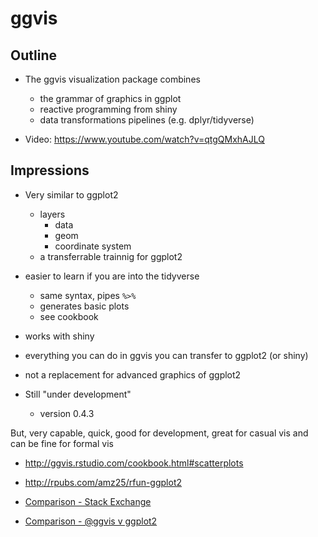 # ggvis

## Outline

- The ggvis visualization package combines 
    - the grammar of graphics in ggplot
    - reactive programming from shiny
    - data transformations pipelines (e.g. dplyr/tidyverse)
    
- Video:  https://www.youtube.com/watch?v=qtgQMxhAJLQ


## Impressions

- Very similar to ggplot2
    - layers
        - data
        - geom
        - coordinate system
    - a transferrable trainnig for ggplot2

- easier to learn if you are into the tidyverse
    - same syntax, pipes `%>%`
    - generates basic plots
    - see cookbook
    
- works with shiny 

- everything you can do in ggvis you can transfer to ggplot2 (or shiny)
    
- not a replacement for advanced graphics of ggplot2

- Still "under development"
    - version 0.4.3
    
But, very capable, quick, good for development, great for casual vis and can be fine for formal vis

- http://ggvis.rstudio.com/cookbook.html#scatterplots

- http://rpubs.com/amz25/rfun-ggplot2

- [Comparison - Stack Exchange](http://stats.stackexchange.com/questions/117078/for-plotting-with-r-should-i-learn-ggplot2-or-ggvis/125124#125124)

- [Comparison - @ggvis v ggplot2](http://ggvis.rstudio.com/ggplot2.html)

